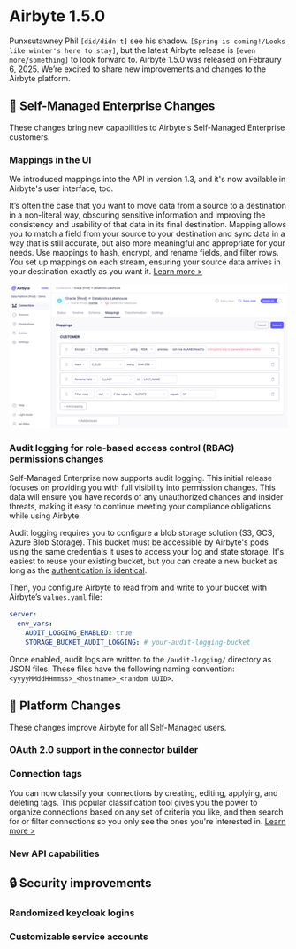 # Airbyte 1.5.0

Punxsutawney Phil `[did/didn't]` see his shadow. `[Spring is coming!/Looks like winter's here to stay]`, but the latest Airbyte release is `[even more/something]` to look forward to. Airbyte 1.5.0 was released on Febraury 6, 2025. We’re excited to share new improvements and changes to the Airbyte platform.

## 🚀 Self-Managed Enterprise Changes

These changes bring new capabilities to Airbyte's Self-Managed Enterprise customers.

### Mappings in the UI

We introduced mappings into the API in version 1.3, and it's now available in Airbyte's user interface, too.

It’s often the case that you want to move data from a source to a destination in a non-literal way, obscuring sensitive information and improving the consistency and usability of that data in its final destination. Mapping allows you to match a field from your source to your destination and sync data in a way that is still accurate, but also more meaningful and appropriate for your needs. Use mappings to hash, encrypt, and rename fields, and filter rows. You set up mappings on each stream, ensuring your source data arrives in your destination exactly as you want it. [Learn more >](../using-airbyte/mappings)

![](../using-airbyte/images/mappings.png)

### Audit logging for role-based access control (RBAC) permissions changes

Self-Managed Enterprise now supports audit logging. This initial release focuses on providing you with full visibility into permission changes. This data will ensure you have records of any unauthorized changes and insider threats, making it easy to continue meeting your compliance obligations while using Airbyte.

Audit logging requires you to configure a blob storage solution (S3, GCS, Azure Blob Storage). This bucket must be accessible by Airbyte's pods using the same credentials it uses to access your log and state storage. It's easiest to reuse your existing bucket, but you can create a new bucket as long as the [authentication is identical](../enterprise-setup/implementation-guide#configuring-external-logging).

Then, you configure Airbyte to read from and write to your bucket with Airbyte’s `values.yaml` file:

```yml title="values.yaml"
server:
  env_vars:
    AUDIT_LOGGING_ENABLED: true
    STORAGE_BUCKET_AUDIT_LOGGING: # your-audit-logging-bucket
```

Once enabled, audit logs are written to the `/audit-logging/` directory as JSON files. These files have the following naming convention: `<yyyyMMddHHmmss>_<hostname>_<random UUID>`. 

## 🚀 Platform Changes

These changes improve Airbyte for all Self-Managed users.

### OAuth 2.0 support in the connector builder



### Connection tags

You can now classify your connections by creating, editing, applying, and deleting tags. This popular classification tool gives you the power to organize connections based on any set of criteria you like, and then search for or filter connections so you only see the ones you're interested in. [Learn more >](#)

### New API capabilities

## 🔒 Security improvements

### Randomized keycloak logins

### Customizable service accounts
